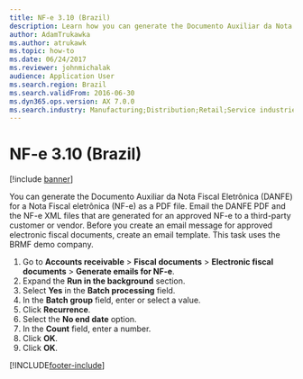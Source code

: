 ```yaml
---
title: NF-e 3.10 (Brazil)
description: Learn how you can generate the Documento Auxiliar da Nota Fiscal Eletrônica (DANFE) for a Nota Fiscal eletrônica (NF-e) as a PDF file.
author: AdamTrukawka
ms.author: atrukawk
ms.topic: how-to
ms.date: 06/24/2017
ms.reviewer: johnmichalak
audience: Application User
ms.search.region: Brazil
ms.search.validFrom: 2016-06-30
ms.dyn365.ops.version: AX 7.0.0
ms.search.industry: Manufacturing;Distribution;Retail;Service industries
---
```


# NF-e 3.10 (Brazil)

[!include [banner](../../includes/banner.md)]

You can generate the Documento Auxiliar da Nota Fiscal Eletrônica (DANFE) for a Nota Fiscal eletrônica (NF-e) as a PDF file. Email the DANFE PDF and the NF-e XML files that are generated for an approved NF-e to a third-party customer or vendor. Before you create an email message for approved electronic fiscal documents, create an email template. This task uses the BRMF demo company.

1. Go to **Accounts receivable** > **Fiscal documents** > **Electronic fiscal documents** > **Generate emails for NF-e**.
2. Expand the **Run in the background** section.
3. Select **Yes** in the **Batch processing** field.
4. In the **Batch group** field, enter or select a value.
5. Click **Recurrence**.
6. Select the **No end date** option.
7. In the **Count** field, enter a number.
8. Click **OK**.
9. Click **OK**.



[!INCLUDE[footer-include](../../../includes/footer-banner.md)]
